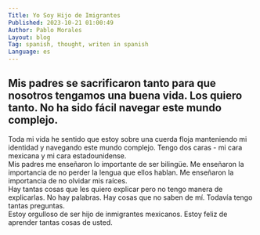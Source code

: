 ```yaml
---
Title: Yo Soy Hijo de Imigrantes
Published: 2023-10-21 01:00:49
Author: Pablo Morales
Layout: blog
Tag: spanish, thought, writen in spanish
Language: es
---
```

<div class="flex flex-wrap">
   <div class="w-100 w-50-l pa3-m pa4-l mb3 mb5-l bg-yellow">
      <h2 class="lh-title f3 b mt0">
         Mis padres se sacrificaron tanto para que nosotros tengamos una buena vida. Los quiero tanto. No ha sido fácil navegar este mundo complejo. 
      </h2>
   </div>
</div>
<div class="flex flex-wrap br3 w-100 ">
   <div class=" yellow bg-blue    " markdown="1">
      Toda mi vida he sentido que estoy sobre una cuerda floja manteniendo mi identidad y navegando este mundo complejo. Tengo dos caras - mi cara mexicana y mi cara estadounidense. 
   </div>
   <div class="  bg-purple white" markdown="1">
      Mis padres me enseñaron lo importante de ser bilingüe. Me enseñaron la importancia de no perder la lengua que ellos hablan. Me enseñaron la importancia de no olvidar mis raíces. 
   </div>
   <div class="  bg-light-green " markdown="1">
      Hay tantas cosas que les quiero explicar pero no tengo manera de explicarlas. No hay palabras. Hay cosas que no saben de mí. Todavía tengo tantas preguntas. 
   </div>
   <div class="bg-orange black" markdown="1">
      Estoy orgulloso de ser hijo de inmigrantes mexicanos. Estoy feliz de aprender tantas cosas de usted.  
   </div>
</div>

